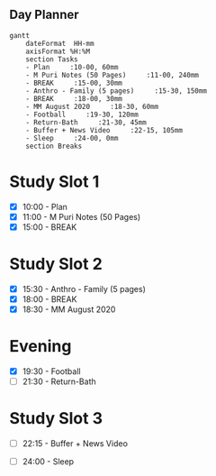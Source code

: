 ## Day Planner
```mermaid
gantt
    dateFormat  HH-mm
    axisFormat %H:%M
    section Tasks
    - Plan     :10-00, 60mm
    - M Puri Notes (50 Pages)     :11-00, 240mm
    - BREAK     :15-00, 30mm
    - Anthro - Family (5 pages)     :15-30, 150mm
    - BREAK     :18-00, 30mm
    - MM August 2020     :18-30, 60mm
    - Football     :19-30, 120mm
    - Return-Bath     :21-30, 45mm
    - Buffer + News Video     :22-15, 105mm
    - Sleep     :24-00, 0mm
    section Breaks

```

# Study Slot 1
- [x] 10:00 - Plan
- [x] 11:00 - M Puri Notes (50 Pages)
- [x] 15:00 - BREAK

# Study Slot 2
- [x] 15:30 - Anthro - Family (5 pages)
- [x] 18:00 - BREAK
- [x] 18:30 - MM August 2020

# Evening
- [x] 19:30 - Football
- [ ] 21:30 - Return-Bath

# Study Slot 3
- [ ] 22:15 - Buffer + News Video
- [ ] 24:00 - Sleep



